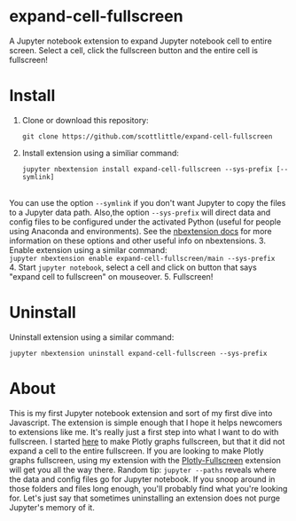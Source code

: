 # expand-cell-fullscreen
A Jupyter notebook extension to expand Jupyter notebook cell to entire screen.  Select a cell, click the fullscreen button and the entire cell is fullscreen!

# Install
1. Clone or download this repository: <br>
    ```
    git clone https://github.com/scottlittle/expand-cell-fullscreen
    ```
2. Install extension using a similiar command: <br>
    ```
    jupyter nbextension install expand-cell-fullscreen --sys-prefix [--symlink]
    ```
<br> You can use the option ```--symlink``` if you don't want Jupyter to copy the files to a Jupyter data path.  Also,the option ```--sys-prefix``` will direct data and config files to be configured under the activated Python (useful for people using Anaconda and environments).  See the [nbextension docs](http://jupyter-notebook.readthedocs.io/en/latest/extending/frontend_extensions.html) for more information on these options and other useful info on nbextensions.
3. Enable extension using a similar command: <br>
    ```
    jupyter nbextension enable expand-cell-fullscreen/main --sys-prefix
    ```
    <br>
4. Start ```jupyter notebook```, select a cell and click on button that says "expand cell to fullscreen" on mouseover.
5. Fullscreen!

# Uninstall
Uninstall extension using a similar command: <br>
```
jupyter nbextension uninstall expand-cell-fullscreen --sys-prefix
```

# About

This is my first Jupyter notebook extension and sort of my first dive into Javascript.  The extension is simple enough that I hope it helps newcomers to extensions like me.  It's really just a first step into what I want to do with fullscreen.  I started [here](https://github.com/nikhilkalige/plotly-fullscreen) to make Plotly graphs fullscreen, but that it did not expand a cell to the entire fullscreen.  If you are looking to make Plotly graphs fullscreen, using my extension with the [Plotly-Fullscreen](https://github.com/nikhilkalige/plotly-fullscreen) extension will get you all the way there. Random tip: ```jupyter --paths``` reveals where the data and config files go for Jupyter notebook.  If you snoop around in those folders and files long enough, you'll probably find what you're looking for.  Let's just say that sometimes uninstalling an extension does not purge Jupyter's memory of it.
